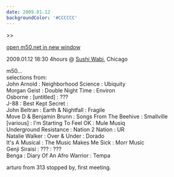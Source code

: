 ```yaml
---
date: 2009.01.12
backgroundColor: '#CCCCCC'
---
```


\>>

[open m50.net in new window](http://m50.net/)  

2009.01.12 18:30 4hours @ [Sushi Wabi](http://www.sushiwabi.com/), Chicago  

m50...  
selections from:  
John Arnold : Neighborhood Science : Ubiquity  
Morgan Geist : Double Night Time : Environ  
Osborne : \[untitled\] : ???  
J-88 : Best Kept Secret :  
John Beltran : Earth & Nightfall : Fragile  
Move D & Benjamin Brunn : Songs From The Beehive : Smallville  
\[various\] : I'm Starting To Feel OK : Mule Musiq  
Underground Resistance : Nation 2 Nation : UR  
Natalie Walker : Over & Under : Dorado  
It's A Musical : The Music Makes Me Sick : Morr Music  
Genji Siraisi : ??? : ???  
Benga : Diary Of An Afro Warrior : Tempa  

arturo from 313 stopped by, first meeting.